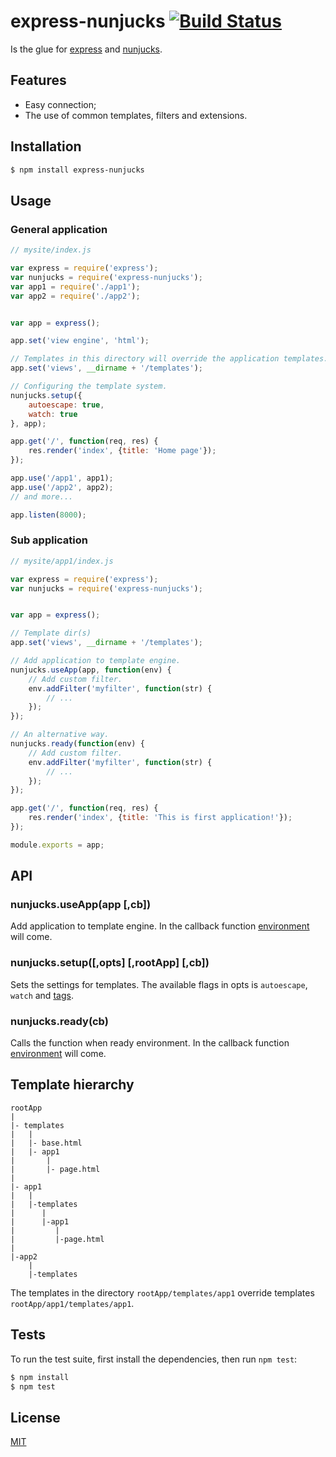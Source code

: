 # express-nunjucks [![Build Status](https://travis-ci.org/pkolt/express-nunjucks.svg?branch=master)](https://travis-ci.org/pkolt/express-nunjucks)

  Is the glue for [express](http://expressjs.com/) and [nunjucks](http://mozilla.github.io/nunjucks/).

## Features

  - Easy connection;
  - The use of common templates, filters and extensions.

## Installation

```bash
$ npm install express-nunjucks
```

## Usage

### General application

```javascript
// mysite/index.js

var express = require('express');
var nunjucks = require('express-nunjucks');
var app1 = require('./app1');
var app2 = require('./app2');


var app = express();

app.set('view engine', 'html');

// Templates in this directory will override the application templates.
app.set('views', __dirname + '/templates');

// Configuring the template system.
nunjucks.setup({
    autoescape: true,
    watch: true
}, app);

app.get('/', function(req, res) {
    res.render('index', {title: 'Home page'});
});

app.use('/app1', app1);
app.use('/app2', app2);
// and more...

app.listen(8000);
```

### Sub application

```javascript
// mysite/app1/index.js

var express = require('express');
var nunjucks = require('express-nunjucks');


var app = express();

// Template dir(s)
app.set('views', __dirname + '/templates');

// Add application to template engine.
nunjucks.useApp(app, function(env) {
    // Add custom filter.
    env.addFilter('myfilter', function(str) {
        // ...
    });
});

// An alternative way.
nunjucks.ready(function(env) {
    // Add custom filter.
    env.addFilter('myfilter', function(str) {
        // ...
    });
});

app.get('/', function(req, res) {
    res.render('index', {title: 'This is first application!'});
});

module.exports = app;
```

## API

### nunjucks.useApp(app [,cb])

  Add application to template engine. In the callback function [environment][api_env] will come.

### nunjucks.setup([,opts] [,rootApp] [,cb])

  Sets the settings for templates. The available flags in opts is `autoescape`, `watch` and [tags][api_custom_tags].

### nunjucks.ready(cb)

  Calls the function when ready environment. In the callback function [environment][api_env] will come.

## Template hierarchy

```
rootApp
|
|- templates
|   |
|   |- base.html
|   |- app1
|       |
|       |- page.html
|
|- app1
|   |
|   |-templates
|      |
|      |-app1
|         |
|         |-page.html
|
|-app2
    |
    |-templates
```

The templates in the directory `rootApp/templates/app1` override templates `rootApp/app1/templates/app1`.

## Tests

  To run the test suite, first install the dependencies, then run `npm test`:

```bash
$ npm install
$ npm test
```

## License

  [MIT](LICENSE.md)

[api_env]: http://mozilla.github.io/nunjucks/api.html#environment
[api_custom_tags]: http://mozilla.github.io/nunjucks/api.html#customizing-syntax
